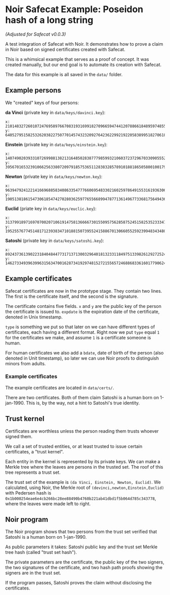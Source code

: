 # Noir Safecat Example: Poseidon hash of a long string
*(Adjusted for Safecat v0.0.3)*

A test integration of Safecat with Noir. It demonstrates how to prove a claim in Noir based on signed certificates created with Safecat.

This is a whimsical example that serves as a proof of concept. It was created manually, but our end goal is to automate its creation with Safecat.

The data for this example is all saved in the `data/` folder.


## Example persons
We "created" keys of four persons:

**da Vinci** (private key in `data/keys/davinci.key`):
```
x: 21014832726010724769589766708319316991827096659474412078866184895974855912388
y: 6405279515825326203822750770145743232092764236229921922058389951827061816274
```

**Einstein** (private key in `data/keys/einstein.key`):
```
x: 14074902039331072699881382131648502838777985993210603723729670330905552560892
y: 3956701653239106625633807209791857536511283832857891018818650580010017949918
```

**Newton** (private key in `data/keys/newton.key`):
```
x: 9639479241221416696885834086335477766069548330216025978649155316193630647278
y: 19051381861547306185474270280362597765566899478771361496773368175649436061227
```

**Euclid** (priate key in `data/keys/euclic.key`):
```
x: 3137991897169707002071061914758136666730155095756285875245158253523334739926
y: 19525576774514817123938347101881507395524158867013066055259239948343480995092
```

**Satoshi** (private key in `data/keys/satoshi.key`):
```
x: 8924373613902231840484477317137130032964018132331184975133982612927252489556
y: 14627334939639963156347001628734192974815272155657246886833616017790624717057
```

## Example certificates
Safecat certificates are now in the prototype stage. They contain two lines. The first is the certificate itself, and the second is the signature.

The certificate contains five fields. `x` and `y` are the public key of the person the certificate is issued to. `expdate` is the expiration date of the certificate, denoted in Unix timestamp. 

`type` is something we put so that later on we can have different types of certificates, each having a different format. Right now we put `type` equal `1` for the certificates we make, and assume `1` is a certificate someone is human.

For human certificates we also add a `bdate`, date of birth of the person (also denoted in Unit timestamp), so later we can use Noir proofs to distinguish minors from adults.

### Example certificates
The example certificates are located in `data/certs/`.

There are two certificates. Both of them claim Satoshi is a human born on 1-jan-1990. This is, by the way, not a hint to Satoshi's true identity.

## Trust kernel
Certificates are worthless unless the person reading them trusts whoever signed them. 

We call a set of trusted entities, or at least trusted to issue certain certificates, a "trust kernel". 

Each entity in the kernel is represented by its private keys. We can make a Merkle tree where the leaves are persons in the trusted set. The roof of this tree represents a trust set.

The trust set of the example is `(da Vinci, Einstein, Newton, Euclid)`. We calculated, using Noir, the Merkle root of `(devinci,newton,Einstein,Euclid)` with Pedersen hash is `0x1b000254eae6e4cb266bc28ee88490b4760b221ab41dbd1f5b064d785c343778`, where the leaves were made left to right.

## Noir program
The Noir program shows that two persons from the trust set verified that Satoshi is a human born on 1-jan-1990.

As public parameters it takes: Satoshi public key and the trust set Merkle tree hash (called "trust set hash").

The private parameters are the certificate, the public key of the two signers, the two signatures of the certificate, and two hash path proofs showing the signers are in the trust set.

If the program passes, Satoshi proves the claim without disclosing the certificates.
